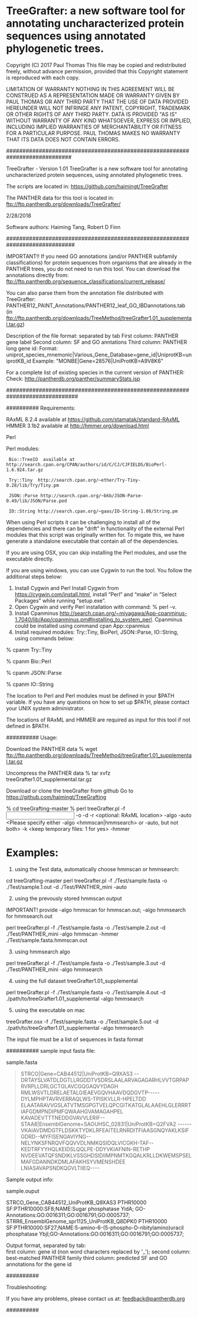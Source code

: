 # TreeGrafter: a new software tool for annotating uncharacterized protein sequences using annotated phylogenetic trees.
 
Copyright (C) 2017 Paul Thomas
This file may be copied and redistributed freely, without advance permission,
provided that this Copyright statement is reproduced with each copy. 

LIMITATION OF WARRANTY
NOTHING IN THIS AGREEMENT WILL BE CONSTRUED AS A REPRESENTATION MADE OR
WARRANTY GIVEN BY PAUL THOMAS OR ANY THIRD PARTY THAT THE USE OF
DATA PROVIDED HEREUNDER WILL NOT INFRINGE ANY PATENT, COPYRIGHT, TRADEMARK
OR OTHER RIGHTS OF ANY THIRD PARTY. DATA IS PROVIDED "AS IS" WITHOUT
WARRANTY OF ANY KIND WHATSOEVER, EXPRESS OR IMPLIED, INCLUDING IMPLIED
WARRANTIES OF MERCHANTABILITY OR FITNESS FOR A PARTICULAR PURPOSE. PAUL
THOMAS MAKES NO WARRANTY THAT ITS DATA DOES NOT CONTAIN ERRORS.

############################################################################

TreeGrafter - Version 1.01
TreeGrafter is a new software tool for annotating uncharacterized protein sequences,
 using annotated phylogenetic trees.

The scripts are located in:
https://github.com/haimingt/TreeGrafter

The PANTHER data for this tool is located in:
ftp://ftp.pantherdb.org/downloads/TreeGrafter/

2/28/2018

Software authors: Haiming Tang, Robert D Finn

#############################################################################

IMPORTANT!!
If you need GO annotations (and/or PANTHER subfamily classifications) for protein sequences from organisms that are already in the PANTHER trees, you do not need to run this tool.  You can download the annotations directly from:
ftp://ftp.pantherdb.org/sequence_classifications/current_release/

You can also parse them from the annotation file distributed with TreeGrafter:
PANTHER12_PAINT_Annotations/PANTHER12_leaf_GO_IBDannotations.tab (in ftp://ftp.pantherdb.org/downloads/TreeMethod/treeGrafter1.01_supplemental.tar.gz) 

Description of the file format: separated by tab 
First column: PANTHER gene label
Second column:  SF and GO anntations
Third column: PANTHER long gene id: 
Format: uniprot_species_mnemonic|Various_Gene_Database=gene_id|UniprotKB=uniprotKB_id
Example: "MONBE|Gene=28576|UniProtKB=A9V8K6"

For a complete list of existing species in the current version of PANTHER:
Check: http://pantherdb.org/panther/summaryStats.jsp

##############################################################################

##########
Requirements:

RAxML 8.2.4  available at https://github.com/stamatak/standard-RAxML	
HMMER 3.1b2  available at http://hmmer.org/download.html

Perl

Perl modules: 

     Bio::TreeIO  available at http://search.cpan.org/CPAN/authors/id/C/CJ/CJFIELDS/BioPerl-1.6.924.tar.gz
     
     Try::Tiny  http://search.cpan.org/~ether/Try-Tiny-0.28/lib/Try/Tiny.pm
     
     JSON::Parse http://search.cpan.org/~bkb/JSON-Parse-0.49/lib/JSON/Parse.pod
     
     IO::String http://search.cpan.org/~gaas/IO-String-1.08/String.pm


When using Perl scripts it can be challenging to install all of the dependencies and there
can be "drift" in functionality of the external Perl modules that this script was
originally written for. To migate this, we have generate a standalone executable
that contain all of the dependencies. 

If you are using OSX, you can skip installing the Perl modules, and use the executable 
directly.

If you are using windows, you can use Cygwin to run the tool. You follow the additional steps below:

1.	Install Cygwin and Perl
Install Cygwin from https://cygwin.com/install.html, install “Perl” and “make” in “Select Packages” while running “setup.exe”. 
2.	Open Cygwin and verify Perl installation with command: % perl -v. 
3.	Install Cpanminus http://search.cpan.org/~miyagawa/App-cpanminus-1.7040/lib/App/cpanminus.pm#Installing_to_system_perl. Cpanminus could be installed using command cpan App::cpanmius
4.	Install required modules: Try::Tiny, BioPerl, JSON::Parse, IO::String, using commands below:

  % cpanm Try::Tiny 
  
  % cpanm Bio::Perl 
  
  %	cpanm JSON::Parse 
  
  %	cpanm IO::String 

The location to  Perl and Perl modules must be defined in your $PATH variable.  If you have
 any questions on how to set up $PATH, please contact your UNIX system administrator.

The locations of RAxML and HMMER  are required as input for this tool if not defined in $PATH.

##########
Usage:

Download the PANTHER data 
% wget  ftp://ftp.pantherdb.org/downloads/TreeMethod/treeGrafter1.01_supplemental.tar.gz

Uncompress the PANTHER data
% tar xvfz treeGrafter1.01_supplemental.tar.gz

Download or clone the treeGrafter from github
Go to https://github.com/haimingt/TreeGrafting

% cd treeGrafting-master
% perl treeGrafter.pl -f <input fasta file> -o <output file> -d <directory path to treeGrafter1.01_supplemental> -r <optional: RAxML location> -algo <hmmsearch or hmmscan> -auto <Please specify either -algo <hmmscan|hmmsearch> or -auto, but not both> -k <keep temporary files: 1 for yes> -hmmer <for previously stored output of hmmscan or hmmsearch>

# Examples:
1. using the Test data, automatically choose hmmscan or hmmsearch:

cd treeGrafting-master
perl treeGrafter.pl -f ./Test/sample.fasta -o ./Test/sample.1.out -d ./Test/PANTHER_mini -auto

2. using the prevously stored hmmscan output

IMPORTANT! provide -algo hmmscan for hmmscan.out; -algo hmmsearch for hmmsearch.out

perl treeGrafter.pl -f ./Test/sample.fasta -o ./Test/sample.2.out -d ./Test/PANTHER_mini -algo hmmscan -hmmer ./Test/sample.fasta.hmmscan.out

3. using hmmsearch algo

perl treeGrafter.pl -f ./Test/sample.fasta -o ./Test/sample.3.out -d ./Test/PANTHER_mini -algo hmmsearch

4. using the full dataset treeGrafter1.01_supplemental

perl treeGrafter.pl -f ./Test/sample.fasta -o ./Test/sample.4.out -d ./path/to/treeGrafter1.01_supplemental -algo hmmsearch

5. using the executable on mac

treeGrafter.osx -f ./Test/sample.fasta -o ./Test/sample.5.out -d ./path/to/treeGrafter1.01_supplemental -algo hmmsearch

The input file must be a list of sequences in fasta format

##########
sample input fasta file:

sample.fasta

>STRCO|Gene=CAB44512|UniProtKB=Q9XAS3
--DRTAYSLVATDLDGTLLRGDDTVSDRSLAALARVAGAGARHLVVTGRPAPRVRPLLDRLGCTGLAVCGQGAQVYDAGH
RMLWSVTLDRELAETALGIEAEVGQVHAAVDQDGVTP-----DYLMPHPTAVRVERRAQLWS-TPISKVLLR-HPELTDD
ELAATARAVVGSLATVTMSGPGTVELQPCGITKATGLALAAEHLGLERRRTIAFGDMPNDIPMFQWAAHGVAMAGAHPEL
KAVADEVTTTNEDDGVAVVLERIF--
>STAA8|EnsemblGenome=SAOUHSC_02831|UniProtKB=Q2FVA2
------VKAIAVDMDGTFLDSKKTYDKLRFEAITELRNRDITFIAASGNQYAKLKSIFGDRD--MYFISENGAVIYNG--
NELYNKSFNRQVFQQVVDLNMKQSIDQLVICGKH-TAF--KEDTRFYYHQLKEIDSLQQLPE-DDYVKIAFNIN-RETHP
NVDEEVATQFSNDIKLVSSGHDSIDIIMPNMTKGQALKRLLDKWEMSPSELMAFGDANNDKDMLAFAKHSYVMENSHDEE
LNIASAVAPSNDKQGVLTIIEQ----

Sample output info:

sample.ouput

STRCO_Gene_CAB44512_UniProtKB_Q9XAS3	PTHR10000	SF:PTHR10000:SF8;NAME:Sugar phosphatase YidA; GO-Annotations:GO:0016311;GO:0016791;GO:0005737;
STRR6_EnsemblGenome_spr1125_UniProtKB_Q8DPK0		PTHR10000		    SF:PTHR10000:SF27;NAME:5-amino-6-(5-phospho-D-ribitylamino)uracil phosphatase YbjI;GO-Annotations:GO:0016311;GO:0016791;GO:0005737;


Output format, separated by tab:  
first column: gene id (non word characters replaced by '_');
second column:  best-matched PANTHER family 
third column: predicted SF and GO annotations for the gene id

##########

Troubleshooting:

If you have any problems, please contact us at: feedback@pantherdb.org

##########





